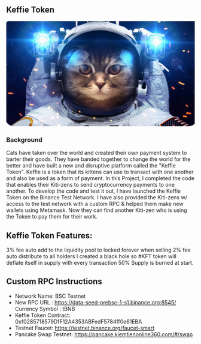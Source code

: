 ## Keffie Token

![An Image of a cat in a spacesuit.](Keffie_Token.png)

### Background

Cats have taken over the world and created their own payment system to barter their goods. They have banded together to change the world for the better and have built a new and disruptive platform called the "Keffie Token". Keffie is a token that its kittens can use to transact with one another and also be used as a form of payment.
In this Project, I completed the code that enables their Kiti-zens to send cryptocurrency payments to one another. To develop the code and test it out, I have launched the Keffie Token on the Binance Test Network. I have also provided the Kiti-zens w/ access to the test network with a custom RPC & helped them make new wallets using Metamask. Now they can find another Kiti-zen who is using the Token to pay them for their work.

## Keffie Token Features:

3% fee auto add to the liquidity pool to locked forever when selling
   2% fee auto distribute to all holders
   I created a black hole so #KFT token will deflate itself in supply with every transaction
   50% Supply is burned at start.
   
  ## Custom RPC Instructions
*  Network Name: BSC Testnet
*  New RPC URL : https://data-seed-prebsc-1-s1.binance.org:8545/ Currency Symbol : tBNB
*  Keffie Token Contract: 0xf0285718579DfF12A4353ABFedF5784ff0e61EBA
*  Testnet Faucet: https://testnet.binance.org/faucet-smart
*  Pancake Swap Testnet: https://pancake.kiemtienonline360.com/#/swap

